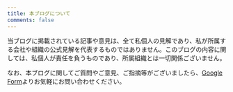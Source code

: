 ```yaml
---
title: 本ブログについて
comments: false
---
```


当ブログに掲載されている記事や意見は、全て私個人の見解であり、私が所属する会社や組織の公式見解を代表するものではありません。このブログの内容に関しては、私個人が責任を負うものであり、所属組織とは一切関係ございません。

なお、本ブログに関してご質問やご意見、ご指摘等がございましたら、[Google Form](https://docs.google.com/forms/d/e/1FAIpQLSf0lVhGjNpYrgG01Qqi6Hz8J-q9Bg6wnVVRud9YQaXSXWfo2A/viewform)よりお気軽にお問い合わせください。

